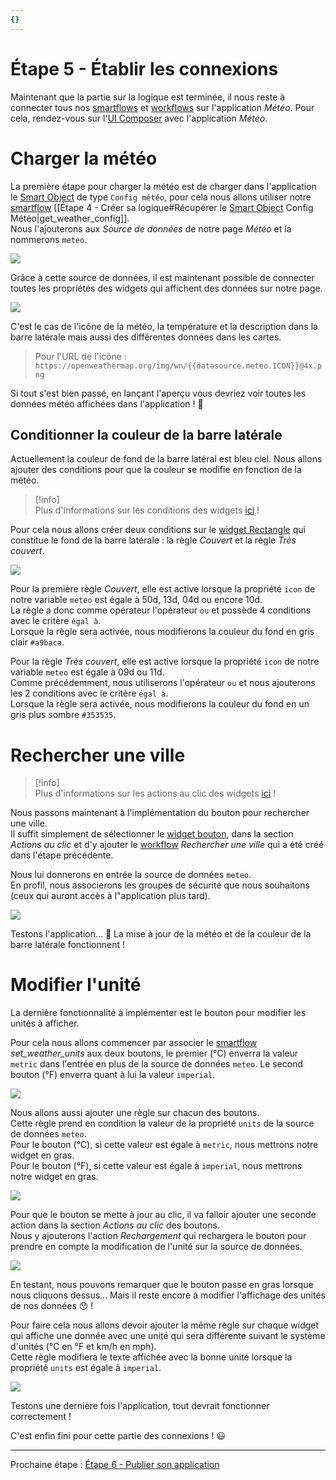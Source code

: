 ```yaml
---
{}
---
```

   
# Étape 5 - Établir les connexions   
   
Maintenant que la partie sur la logique est terminée, il nous reste à connecter tous nos [smartflows](../_glossaire/Glossaire.md) et [workflows](../_glossaire/Glossaire.md) sur l'application *Météo*. Pour cela, rendez-vous sur l'[UI Composer](../_glossaire/Glossaire.md) avec l'application *Météo*.   
   
# Charger la météo   
   
La première étape pour charger la météo est de charger dans l'application le [Smart Object](../_glossaire/Glossaire.md) de type `Config météo`, pour cela nous allons utiliser notre [smartflow](../_glossaire/Glossaire.md) [[Étape 4 - Créer sa logique#Récupérer le [Smart Object](../_glossaire/Glossaire.md) Config Météo|get_weather_config]].   
Nous l'ajouterons aux *Source de données* de notre page *Météo* et la nommerons `meteo`.   
   
![](../_assets/images/vue%20d%27ensemble/meteo_app_datasource.png)   
   
Grâce à cette source de données, il est maintenant possible de connecter toutes les propriétés des widgets qui affichent des données sur notre page.   
   
![](../_assets/images/vue%20d%27ensemble/meteo_app_widget_datasource.gif)   
   
C'est le cas de l'icône de la météo, la température et la description dans la barre latérale mais aussi des différentes données dans les cartes.   
   
> Pour l'URL de l'icône : `https://openweathermap.org/img/wn/{{datasource.meteo.ICON}}@4x.png`   
   
Si tout s'est bien passé, en lançant l'aperçu vous devriez voir toutes les données météo affichées dans l'application ! 🤗   
   
## Conditionner la couleur de la barre latérale   
   
Actuellement la couleur de fond de la barre latéral est bleu ciel. Nous allons ajouter des conditions pour que la couleur se modifie en fonction de la météo.   
   
> [!info]   
> Plus d'informations sur les conditions des widgets [ici](../04%20-%20Cr%C3%A9er%20votre%20UI/3%20-%20Les%20widgets.md#conditions-des-widgets) !   
   
Pour cela nous allons créer deux conditions sur le [widget Rectangle](../04%20-%20Cr%C3%A9er%20votre%20UI/La%20liste%20des%20widgets/Widget%20Rectangle.md) qui constitue le fond de la barre latérale : la règle *Couvert* et la règle *Très couvert*.   
   
![](../_assets/images/vue%20d%27ensemble/meteo_app_sidebar_rules.png)   
   
Pour la première règle *Couvert*, elle est active lorsque la propriété `icon` de notre variable `meteo` est égale à 50d, 13d, 04d ou encore 10d.   
La règle a donc comme opérateur l'opérateur `ou` et possède 4 conditions avec le critère `égal à`.   
Lorsque la règle sera activée, nous modifierons la couleur du fond en gris clair `#a9baca`.   
   
Pour la règle *Très couvert*, elle est active lorsque la propriété `icon` de notre variable `meteo` est égale à 09d ou 11d.   
Comme précédemment, nous utiliserons l'opérateur `ou` et nous ajouterons les 2 conditions avec le critère `égal à`.   
Lorsque la règle sera activée, nous modifierons la couleur du fond en un gris plus sombre `#353535`.   
   
# Rechercher une ville   
   
> [!info]   
> Plus d'informations sur les actions au clic des widgets [ici](../04%20-%20Cr%C3%A9er%20votre%20UI/3%20-%20Les%20widgets.md#actions-au-clic) !   
   
Nous passons maintenant à l'implémentation du bouton pour rechercher une ville.   
Il suffit simplement de sélectionner le [widget bouton](../04%20-%20Cr%C3%A9er%20votre%20UI/La%20liste%20des%20widgets/Widget%20Bouton.md), dans la section *Actions au clic* et d'y ajouter le [workflow](../_glossaire/Glossaire.md) *Rechercher une ville* qui a été créé dans l'étape précédente.   
   
Nous lui donnerons en entrée la source de données `meteo`.   
En profil, nous associerons les groupes de sécurité que nous souhaitons (ceux qui auront accès à l"application plus tard).   
   
![](../_assets/images/vue%20d%27ensemble/meteo_app_search_button_action.png)   
   
Testons l'application... 🤩 La mise à jour de la météo et de la couleur de la barre latérale fonctionnent !   
   
# Modifier l'unité   
   
La dernière fonctionnalité à implémenter est le bouton pour modifier les unités à afficher.   
   
Pour cela nous allons commencer par associer le [smartflow](../_glossaire/Glossaire.md) *set_weather_units* aux deux boutons, le premier (°C) enverra la valeur `metric` dans l'entrée en plus de la source de données `meteo`. Le second bouton (°F) enverra quant à lui la valeur `imperial`.   
   
![](../_assets/images/vue%20d%27ensemble/meteo_app_units_button_action.png)   
   
Nous allons aussi ajouter une règle sur chacun des boutons.   
Cette règle prend en condition la valeur de la propriété `units` de la source de données `meteo`.   
Pour le bouton (°C), si cette valeur est égale à `metric`, nous mettrons notre widget en gras.   
Pour le bouton (°F), si cette valeur est égale à `imperial`, nous mettrons notre widget en gras.   
   
![](../_assets/images/vue%20d%27ensemble/meteo_app_units_condition.png)   
   
Pour que le bouton se mette à jour au clic, il va falloir ajouter une seconde action dans la section *Actions au clic* des boutons.   
Nous y ajouterons l'action *Rechargement* qui rechargera le bouton pour prendre en compte la modification de l'unité sur la source de données.   
   
![](../_assets/images/vue%20d%27ensemble/meteo_app_unit_button_chain_actions.png)   
   
En testant, nous pouvons remarquer que le bouton passe en gras lorsque nous cliquons dessus... Mais il reste encore à modifier l'affichage des unités de nos données 😯 !   
   
Pour faire cela nous allons devoir ajouter la même règle sur chaque widget qui affiche une donnée avec une unité qui sera différente suivant le système d'unités (°C en °F et km/h en mph).   
Cette règle modifiera le texte affichée avec la bonne unité lorsque la propriété `units` est égale à `imperial`.   
   
![](../_assets/images/vue%20d%27ensemble/meteo_app_data_conditions.png)   
   
Testons une dernière fois l'application, tout devrait fonctionner correctement !   
   
C'est enfin fini pour cette partie des connexions ! 😃   
   
   
---   
   
Prochaine étape : [Étape 6 - Publier son application](../02%20-%20Cr%C3%A9er%20sa%20premi%C3%A8re%20application/%C3%89tape%206%20-%20Publier%20son%20application.md)